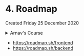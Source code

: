 # 4. Roadmap
Created Friday 25 December 2020

<details> <summary>Arnav's Course</summary>

Full stack
Front End - embrace it, good eye for Design
Back End - Dev Ops

# 1st Pass
## Front End

- runs inside a browser(HTML, CSS, JS - only these but very important)(MDN web docs), w3schools(used for basics),
- (2 weeks) CSS - Box model, [tranforms, transitions, animations], layout[flexbox, grid, @media],
- JS - (2 weeks) data types, equality, DOM ops, events, timeout, submit, split splice join, event loop(Philip Roberts, Carbon Five)
- Learn Fundas of both Front and back, then do the intermediate things in both, then do advanced in Both, Then libraries

- Front end and backend cannot be done in isloation

## Back End
- documentation is nodejs is nodejs.org
- (1 week) nodejs - runtime for javascript based on V8, without the browser. This is faster than Python, around 10x
- It was so fast that it became fit for desktop apps, even embedded apps
- Maybe comparable to Java. Once a lang is fast, it is also used for making servers
- Nodejs vs JS --> window, document is not available. process and global is available on desktop.
- npm - very easy and useful tool
- modules
- how _require_ works
- Native API: fs, events, os, http
  (End of one week)
- freeCodeCamp is a good resource

- OSI model
- HTTP methods
- Fundamental of server-client - theoretical

## Servers with Node JS(3 weeks)
- How are REST APIs made - using Express.js, used to make servers
  - Routes
  - Middlewares
  - templates - Hbs(handle bars), Ejs, SSR(Server Side Rendering)
- DB
  _ SQL vs NoSQL, which to use and when to use it.
  _ CAP Theorem, PACELC theorem
  _ MySQL or Postgres - SQL
  _ NoSQL - MongoDB, CassandraDB
  _ SQL commands - trickery
  _ query, $sort in mongoDB
  Ready to make CRUD websites

# 2nd Pass
## Front End(2 weeks)

- CSS libaries - Bootstrap, Materialize - professional sites
- jQuery - Very good tool, not used to create big tools
- axios - js library, https requests asynchronously

## Back End
(Start of 2 weeks)

- static or public HTML
- HBS+data -> SSR
- form submissions
- POST request body -> URL encoded, JSON
  (End of two weeks)
  (Start of 2 weeks)
- Sessions - log in state, need to understand how these works
  - Cookies
  - Tokens
  - localStorage
  - session storage used on front end
- Authentication vs Authorization
- OAuth2.0 - helps and used at FaceBook, Twitter and Google
  (End of two weeks)

## Make project(any one - 1 week)
    Blogging site - comments
    Social media

## (1 week) Realtime apps - WebSocket(change without req-res) - learn - from socket.io.
- (1 week) make Collab IDE, Shared Whiteboard

## Good to know - browser API
- Canvas -> 2D games
- Browser APIs - GPS, A/V

# 3rd pass
## Testing

### FE
- Jasmine, JEST, Karma(automated test)
- UI TEst - phantomJS(screenshot tests), puppeteer(headless testing), protractor
- FE - Frameworks - React, Vue, Ember, Angular - Components, Routing, State Management(Just these three)

### BE - testing
- Mocha + Chai
- NYC - code coverage(runs tests when code is updated), testing is very, very important.

### Deployment and DevOps
- handle, nginx configs
- handle, Apache configs
- Well versed with Linux - like firewalls, not basic stupid stuff
- Setup database - Mongo, MySQL, postgres

### Containerization
- Docker - Modularization of OS and dependencies, programmatically managing resources(software)
- Kubernetes(K8S) - Orchestrization framework
- Chef, ansible

## DevOps Services - Free/Paid
- Serverless - AWS lambda
- IaaS - Machine is given(configure yourself) - Google Compute Engine, AWS EC2, DigitalOcean
- PaaS - Worry only about the code - Heroku, Google App Engine, AWL LightSail
- BaaS - (backend existing, push notifications) Firebase
- Static Web Hosting - GitHuib pages, Netlify, versel(now.sh)
- Automation - Travis CI/ Github actions

# Deployment to DevOps is a part of SRE(Site Reliability Engineer) - bare minimum

---

MAD as a web developer without Android, Flutter

- Web App wrappers(PWA)
- Ionic --> Hybrid Apps
- React Native

---

Desktop Apps

- Electron.js - Spotify, Slack, VSCode

IoT and Electronics

- johhnyify, p0

---

His story
Learn from hackathons
Maybe not in a fundamental way, but it is important
https://online.codingblocks.com/courses/web-development-online-course

Arnav suggests looking at free content first. MDN, CSSTricks, there should be returns
SRE/FullStack are highest paid - Flock, RazorPay, Zeta, UrbanClap, Zomato, Swiggy, Flipkart, HotStar, DoubtNut
FAANG have stock(which is great)

---

Additional langs

- TS
- SASS or LESS
- YDKJS
- cb.lk/yt/jsadv ot/jsbasics

---

CodeWithHarry

- Learn 80% HTML, 60% CSS and 50% JS(avoid promises, callbacks)
- Learn PHP to get concepts, then use JS/Ruby/Python3
- Don't use frameworks, website builders(like WiX), 3rd part libraries
- Design and Web Dev are independent. Take inspiration from websites
- HTMLCheatSheet.com
- CodePen.io - learn things

# Resources
- UX wing(https://uxwing.com/) for Icons
- PixaBay(https://pixabay.com/) for free Images
- FreeHTML5(https://freehtml5.co/) for free templates
- UnSplash(https://unsplash.com/) for Image API
- Json Placeholder(https://jsonplaceholder.typicode.com/) for fake Online REST API
- More resources are available on this GitHub Repository(https://github.com/bradtraversy/design-resources-for-developers)

# This is great
* Python vs Node is not important
---
</details>

- https://roadmap.sh/frontend
- https://roadmap.sh/backend
